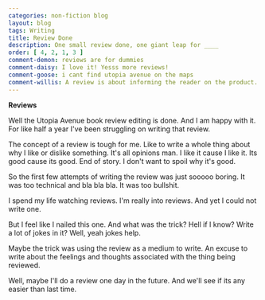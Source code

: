 ```yaml
---
categories: non-fiction blog
layout: blog
tags: Writing
title: Review Done
description: One small review done, one giant leap for ____
order: [ 4, 2, 1, 3 ]
comment-demon: reviews are for dummies
comment-daisy: I love it! Yesss more reviews!
comment-goose: i cant find utopia avenue on the maps
comment-willis: A review is about informing the reader on the product. You clearly don't know this.
---
```


**Reviews**

Well the Utopia Avenue book review editing is done. And I am happy with it. For like half a year I've been struggling on writing that review.

The concept of a review is tough for me. Like to write a whole thing about why I like or dislike something. It's all opinions man. I like it cause I like it. Its good cause its good. End of story. I don't want to spoil why it's good.

So the first few attempts of writing the review was just sooooo boring. It was too technical and bla bla bla. It was too bullshit.

I spend my life watching reviews. I'm really into reviews. And yet I could not write one.

But I feel like I nailed this one. And what was the trick? Hell if I know? Write a lot of jokes in it? Well, yeah jokes help.

Maybe the trick was using the review as a medium to write. An excuse to write about the feelings and thoughts associated with the thing being reviewed.

Well, maybe I'll do a review one day in the future. And we'll see if its any easier than last time.
